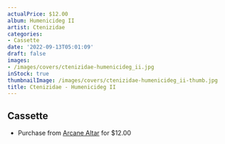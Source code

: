 ```yaml
---
actualPrice: $12.00
album: Humenicideg II
artist: Ctenizidae
categories:
- Cassette
date: '2022-09-13T05:01:09'
draft: false
images:
- /images/covers/ctenizidae-humenicideg_ii.jpg
inStock: true
thumbnailImage: /images/covers/ctenizidae-humenicideg_ii-thumb.jpg
title: Ctenizidae - Humenicideg II
---
```


## Cassette
* Purchase from [Arcane Altar](https://arcanealtar.bigcartel.com/product/ctenizidae-humenicideg-ii-tape) for $12.00
